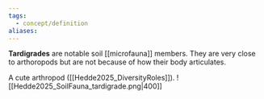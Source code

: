 ```yaml
---
tags:
  - concept/definition
aliases:
---
```

**Tardigrades** are notable soil [[microfauna]] members. They are very close to arthoropods but are not because of how their body articulates.

A cute arthropod ([[Hedde2025_DiversityRoles]]).
![[Hedde2025_SoilFauna_tardigrade.png|400]]
